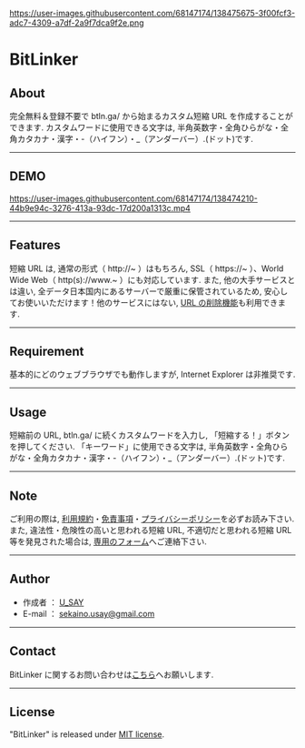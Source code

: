 https://user-images.githubusercontent.com/68147174/138475675-3f00fcf3-adc7-4309-a7df-2a9f7dca9f2e.png

# BitLinker

## About

完全無料＆登録不要で btln.ga/ から始まるカスタム短縮 URL を作成することができます. カスタムワードに使用できる文字は, 半角英数字・全角ひらがな・全角カタカナ・漢字・-（ハイフン）・\_（アンダーバー）.(ドット)です.

---

## DEMO

https://user-images.githubusercontent.com/68147174/138474210-44b9e94c-3276-413a-93dc-17d200a1313c.mp4

---

## Features

短縮 URL は, 通常の形式（ http://~ ）はもちろん, SSL（ https://~ ）、World Wide Web（ http(s)://www.~ ）にも対応しています.
また, 他の大手サービスとは違い, 全データ日本国内にあるサーバーで厳重に保管されているため, 安心してお使いいただけます！他のサービスにはない, [URL の削除機能](https://bitlinker.usay05.com/delete)も利用できます.

---

## Requirement

基本的にどのウェブブラウザでも動作しますが, Internet Explorer は非推奨です.

---

## Usage

短縮前の URL, btln.ga/ に続くカスタムワードを入力し, 「短縮する！」ボタンを押してください.
「キーワード」に使用できる文字は, 半角英数字・全角ひらがな・全角カタカナ・漢字・-（ハイフン）・\_（アンダーバー）.(ドット)です.

---

## Note

ご利用の際は, [利用規約](https://bitlinker.usay05.com/terms)・[免責事項](https://bitlinker.usay05.com/disclaimer)・[プライバシーポリシー](https://bitlinker.usay05.com/privacy_policy)を必ずお読み下さい.
また, 違法性・危険性の高いと思われる短縮 URL, 不適切だと思われる短縮 URL 等を発見された場合は, [専用のフォーム](https://bitlinker.usay05.com/url_report)へご連絡下さい.

---

## Author

- 作成者 ： [U_SAY](https://www.usay05.com/)
- E-mail ： [sekaino.usay@gmail.com](mailto:sekaino.usay@gmail.com)

---

## Contact

BitLinker に関するお問い合わせは[こちら](https://bitlinker.usay05.com/contact)へお願いします.

---

## License

"BitLinker" is released under [MIT license](https://en.wikipedia.org/wiki/MIT_License).
